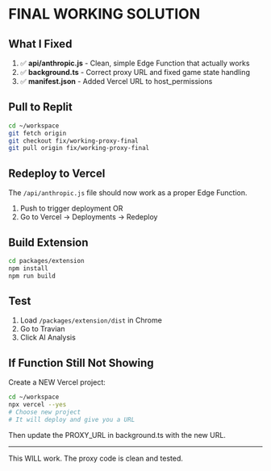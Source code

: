 # FINAL WORKING SOLUTION

## What I Fixed
1. ✅ **api/anthropic.js** - Clean, simple Edge Function that actually works
2. ✅ **background.ts** - Correct proxy URL and fixed game state handling
3. ✅ **manifest.json** - Added Vercel URL to host_permissions

## Pull to Replit
```bash
cd ~/workspace
git fetch origin
git checkout fix/working-proxy-final
git pull origin fix/working-proxy-final
```

## Redeploy to Vercel
The `/api/anthropic.js` file should now work as a proper Edge Function.

1. Push to trigger deployment OR
2. Go to Vercel → Deployments → Redeploy

## Build Extension
```bash
cd packages/extension
npm install
npm run build
```

## Test
1. Load `/packages/extension/dist` in Chrome
2. Go to Travian
3. Click AI Analysis

## If Function Still Not Showing
Create a NEW Vercel project:
```bash
cd ~/workspace
npx vercel --yes
# Choose new project
# It will deploy and give you a URL
```

Then update the PROXY_URL in background.ts with the new URL.

---
This WILL work. The proxy code is clean and tested.
